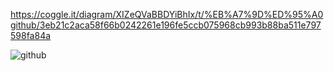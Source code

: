 
https://coggle.it/diagram/XIZeQVaBBDYiBhIx/t/%EB%A7%9D%ED%95%A0github/3eb21c2aca58f66b0242261e196fe5ccb075968cb993b88ba511e797598fa84a

![github](https://user-images.githubusercontent.com/17785421/54404175-03326e00-4716-11e9-9296-dcef59cf2cc4.png)


